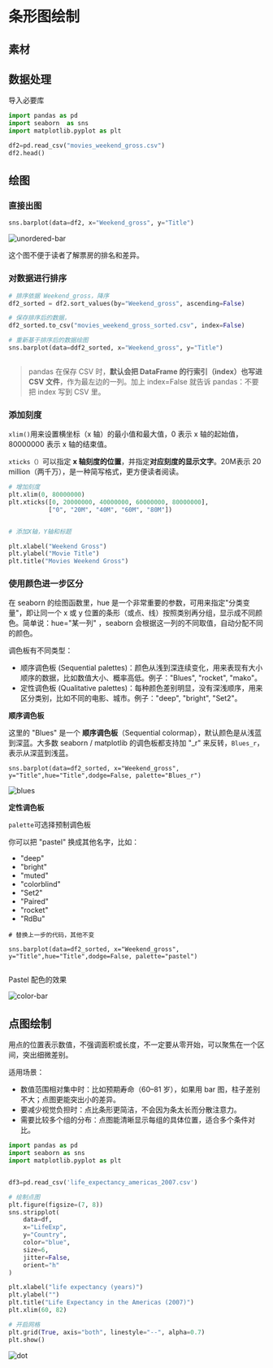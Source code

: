 # 条形图绘制

## 素材





## 数据处理

导入必要库

```python
import pandas as pd
import seaborn  as sns
import matplotlib.pyplot as plt
```



```python
df2=pd.read_csv("movies_weekend_gross.csv")
df2.head()
```






## 绘图

### 直接出图

```python
sns.barplot(data=df2, x="Weekend_gross", y="Title")
```



![unordered-bar](images/unordered-bar.png)

这个图不便于读者了解票房的排名和差异。



### 对数据进行排序

```python
# 排序依据 Weekend_gross，降序
df2_sorted = df2.sort_values(by="Weekend_gross", ascending=False)

# 保存排序后的数据，
df2_sorted.to_csv("movies_weekend_gross_sorted.csv", index=False)

# 重新基于排序后的数据绘图
sns.barplot(data=ddf2_sorted, x="Weekend_gross", y="Title")



```

> pandas 在保存 CSV 时，**默认会把 DataFrame 的行索引（index）也写进 CSV 文件**，作为最左边的一列。加上 index=False 就告诉 pandas：不要把 index 写到 CSV 里。



### 添加刻度

`xlim()`用来设置横坐标（x 轴）的最小值和最大值，0 表示 x 轴的起始值，80000000 表示 x 轴的结束值。

`xticks（）`可以指定 **x 轴刻度的位置**，并指定**对应刻度的显示文字**。20M表示 20 million（两千万），是一种简写格式，更方便读者阅读。

```python
# 增加刻度
plt.xlim(0, 80000000)
plt.xticks([0, 20000000, 40000000, 60000000, 80000000],
           ["0", "20M", "40M", "60M", "80M"])


# 添加X轴，Y轴和标题

plt.xlabel("Weekend Gross")
plt.ylabel("Movie Title")
plt.title("Movies Weekend Gross")
```



### 使用颜色进一步区分

在 seaborn 的绘图函数里，hue 是一个非常重要的参数，可用来指定"分类变量"，即让同一个 x 或 y 位置的条形（或点、线）按照类别再分组，显示成不同颜色。简单说：hue="某一列" ，seaborn 会根据这一列的不同取值，自动分配不同的颜色。

调色板有不同类型：
- 顺序调色板 (Sequential palettes)：颜色从浅到深连续变化，用来表现有大小顺序的数据，比如数值大小、概率高低。例子："Blues", "rocket", "mako"。
- 定性调色板 (Qualitative palettes)：每种颜色差别明显，没有深浅顺序，用来区分类别，比如不同的电影、城市。例子："deep", "bright", "Set2"。



**顺序调色板**

这里的 "Blues" 是一个 **顺序调色板**（Sequential colormap），默认颜色是从浅蓝到深蓝。大多数 seaborn / matplotlib 的调色板都支持加 "_r" 来反转，`Blues_r`，表示从深蓝到浅蓝。
```
sns.barplot(data=df2_sorted, x="Weekend_gross", y="Title",hue="Title",dodge=False, palette="Blues_r")
```



![blues](images/blues.png)



**定性调色板**

`palette`可选择预制调色板

你可以把 "pastel" 换成其他名字，比如：

- "deep"
- "bright"
- "muted"
- "colorblind"
- "Set2"
- "Paired"
- "rocket" 
- "RdBu"

```
# 替换上一步的代码，其他不变

sns.barplot(data=df2_sorted, x="Weekend_gross", y="Title",hue="Title",dodge=False, palette="pastel")


```



Pastel 配色的效果

![color-bar](images/color-bar.png)



## 点图绘制

用点的位置表示数值，不强调面积或长度，不一定要从零开始，可以聚焦在一个区间，突出细微差别。

适用场景：
- 数值范围相对集中时：比如预期寿命（60–81 岁），如果用 bar 图，柱子差别不大；点图更能突出小的差异。
- 要减少视觉负担时：点比条形更简洁，不会因为条太长而分散注意力。
- 需要比较多个组的分布：点图能清晰显示每组的具体位置，适合多个条件对比。



```python
import pandas as pd
import seaborn as sns
import matplotlib.pyplot as plt


df3=pd.read_csv('life_expectancy_americas_2007.csv')

# 绘制点图
plt.figure(figsize=(7, 8))
sns.stripplot(
    data=df,
    x="LifeExp",
    y="Country",
    color="blue",
    size=6,
    jitter=False,
    orient="h"
)

plt.xlabel("life expectancy (years)")
plt.ylabel("")
plt.title("Life Expectancy in the Americas (2007)")
plt.xlim(60, 82)

# 开启网格
plt.grid(True, axis="both", linestyle="--", alpha=0.7)
plt.show()
```

![dot](images/dot.png)